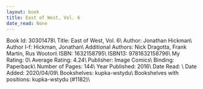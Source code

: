 ```yaml
---
layout: book
title: East of West, Vol. 6
date_read: None
---
```


Book Id: 30301478\ 
Title: East of West, Vol. 6\ 
Author: Jonathan Hickman\ 
Author l-f: Hickman, Jonathan\ 
Additional Authors: Nick Dragotta, Frank Martin, Rus Wooton\ 
ISBN: 1632158795\ 
ISBN13: 9781632158796\ 
My Rating: 0\ 
Average Rating: 4.24\ 
Publisher: Image Comics\ 
Binding: Paperback\ 
Number of Pages: 144\ 
Year Published: 2016\ 
Date Read: \ 
Date Added: 2020/04/09\ 
Bookshelves: kupka-wstydu\ 
Bookshelves with positions: kupka-wstydu (#1182)\ 

